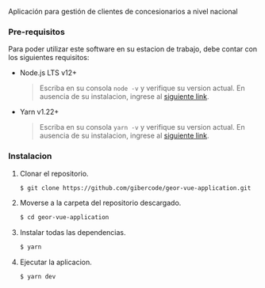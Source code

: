 

Aplicación para gestión de clientes de concesionarios a nivel nacional

### Pre-requisitos

Para poder utilizar este software en su estacion de trabajo, debe contar con los siguientes requisitos:

- Node.js LTS v12+
  > Escriba en su consola `node -v` y verifique su version actual. En ausencia de su instalacion, ingrese al [siguiente link](https://nodejs.org/en/download/).
- Yarn v1.22+
  > Escriba en su consola `yarn -v` y verifique su version actual. En ausencia de su instalacion, ingrese al [siguiente link](https://yarnpkg.com/getting-started/install#global-install).

### Instalacion

1. Clonar el repositorio.
   ```sh
   $ git clone https://github.com/gibercode/geor-vue-application.git
   ```
2. Moverse a la carpeta del repositorio descargado.
   ```sh
   $ cd geor-vue-application
   ```
3. Instalar todas las dependencias.
   ```sh
   $ yarn
   ```
4. Ejecutar la aplicacion.
   ```sh
   $ yarn dev
   ```
